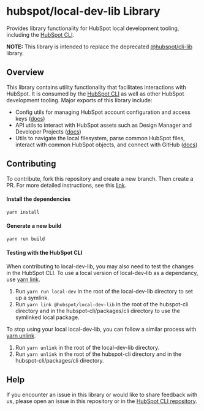 # hubspot/local-dev-lib Library

Provides library functionality for HubSpot local development tooling, including the [HubSpot CLI](https://github.com/HubSpot/hubspot-cli).

**NOTE:** This library is intended to replace the deprecated [@hubspot/cli-lib](https://github.com/HubSpot/cli-lib) library.

## Overview

This library contains utility functionality that facilitates interactions with HubSpot. It is consumed by the [HubSpot CLI](https://github.com/HubSpot/hubspot-cli) as well as other HubSpot development tooling. Major exports of this library include:

- Config utils for managing HubSpot account configuration and access keys ([docs](./config/README.md))
- API utils to interact with HubSpot assets such as Design Manager and Developer Projects ([docs](./api/README.md))
- Utils to navigate the local filesystem, parse common HubSpot files, interact with common HubSpot objects, and connect with GitHub ([docs](./lib/README.md))

## Contributing

To contribute, fork this repository and create a new branch. Then create a PR. For more detailed instructions, see this [link](https://www.dataschool.io/how-to-contribute-on-github/).

#### Install the dependencies

```bash
yarn install
```

#### Generate a new build

```bash
yarn run build
```

#### Testing with the HubSpot CLI

When contributing to local-dev-lib, you may also need to test the changes in the HubSpot CLI. To use a local version of local-dev-lib as a dependancy, use [yarn link](https://classic.yarnpkg.com/lang/en/docs/cli/link/).

1. Run `yarn run local-dev` in the root of the local-dev-lib directory to set up a symlink.
2. Run `yarn link @hubspot/local-dev-lib` in the root of the hubspot-cli directory and in the hubspot-cli/packages/cli directory to use the symlinked local package.

To stop using your local local-dev-lib, you can follow a similar process with [yarn unlink](https://classic.yarnpkg.com/en/docs/cli/unlink).

1. Run `yarn unlink` in the root of the local-dev-lib directory.
2. Run `yarn unlink` in the root of the hubspot-cli directory and in the hubspot-cli/packages/cli directory.

## Help

If you encounter an issue in this library or would like to share feedback with us, please open an issue in this repository or in the [HubSpot CLI repository](https://github.com/HubSpot/hubspot-cli/issues).
